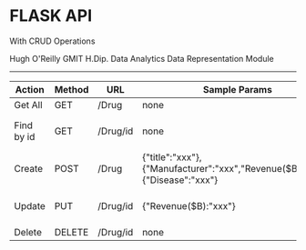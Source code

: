 # FLASK API 
With CRUD Operations

Hugh O'Reilly
GMIT H.Dip. Data Analytics 
Data Representation Module
___

<table>
<thead>
<tr>
<th>Action</th>
<th>Method</th>
<th>URL</th>
<th>Sample Params</th> 
<th>Sample Return</th>
</tr>
</thead>
<tbody>
<tr>
<td>Get All</td>
<td>GET</td>
<td>/Drug</td>
<td>none</td>
<td>[{...},{...},{...}]</td>  
</tr>
<tr>
<td>Find by id</td>
<td>GET</td>
<td>/Drug/id</td>
<td>none</td>
<td>[{"id":"1","title":"xxx"},{"Manufacturer":"xxx","Revenue($B):"xxx"},{"Disease":"xxx"}]
</td> 
<tr>
<td>Create</td>
<td>POST</td>
<td>/Drug</td>
<td>{"title":"xxx"},{"Manufacturer":"xxx","Revenue($B):"xxx"},{"Disease":"xxx"}</td>
<td>[{"id":"1","title":"xxx"},{"Manufacturer":"xxx","Revenue($B):"xxx"},{"Disease":"xxx"}]
</td>
</tr>
<tr>
<td>Update</td>
<td>PUT</td>
<td>/Drug/id</td>
<td>{"Revenue($B):"xxx"}</td>
<td>[{"id":"1","title":"xxx"},{"Manufacturer":"xxx","Revenue($B):"xxx"},{"Disease":"xxx"}]
</td>
</tr>
<td>Delete</td>
<td>DELETE</td>
<td>/Drug/id</td>
<td>none</td>
<td>{"done:"true}
</td>
</tr>  
</tbody>
</table>

